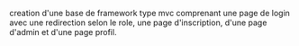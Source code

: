 creation d'une base de framework type mvc comprenant une page de login avec une redirection selon le role, une page d'inscription, d'une page d'admin et d'une page profil.
